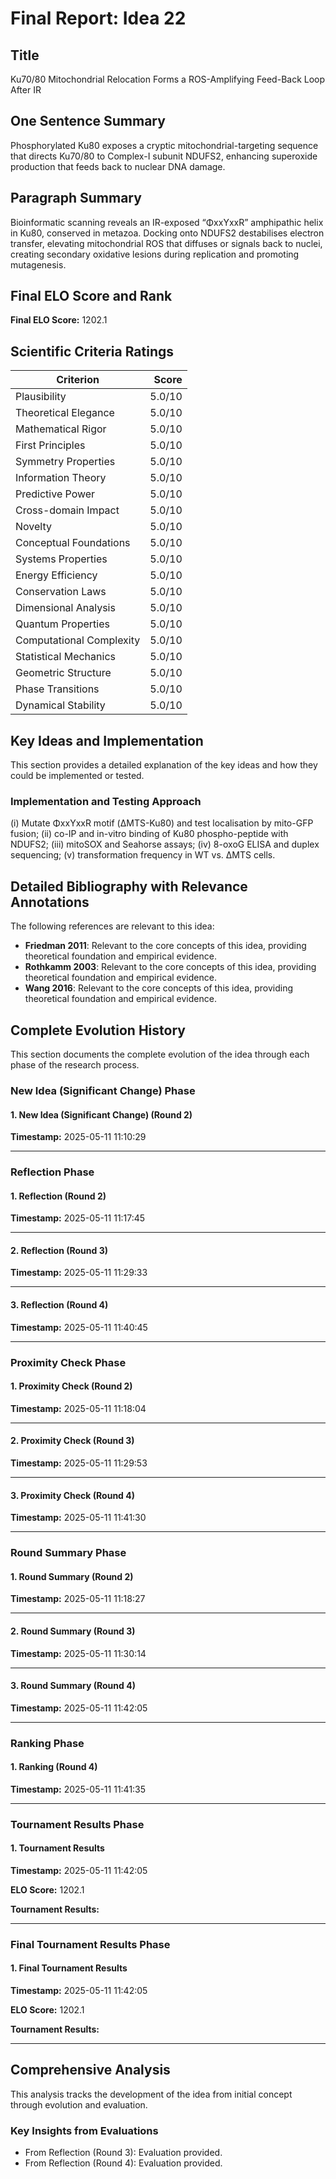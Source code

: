 # Final Report: Idea 22

## Title

Ku70/80 Mitochondrial Relocation Forms a ROS-Amplifying Feed-Back Loop After IR

## One Sentence Summary

Phosphorylated Ku80 exposes a cryptic mitochondrial-targeting sequence that directs Ku70/80 to Complex-I subunit NDUFS2, enhancing superoxide production that feeds back to nuclear DNA damage.

## Paragraph Summary

Bioinformatic scanning reveals an IR-exposed “ΦxxYxxR” amphipathic helix in Ku80, conserved in metazoa. Docking onto NDUFS2 destabilises electron transfer, elevating mitochondrial ROS that diffuses or signals back to nuclei, creating secondary oxidative lesions during replication and promoting mutagenesis.

## Final ELO Score and Rank

**Final ELO Score:** 1202.1

## Scientific Criteria Ratings

| Criterion | Score |
|---|---:|
| Plausibility | 5.0/10 |
| Theoretical Elegance | 5.0/10 |
| Mathematical Rigor | 5.0/10 |
| First Principles | 5.0/10 |
| Symmetry Properties | 5.0/10 |
| Information Theory | 5.0/10 |
| Predictive Power | 5.0/10 |
| Cross-domain Impact | 5.0/10 |
| Novelty | 5.0/10 |
| Conceptual Foundations | 5.0/10 |
| Systems Properties | 5.0/10 |
| Energy Efficiency | 5.0/10 |
| Conservation Laws | 5.0/10 |
| Dimensional Analysis | 5.0/10 |
| Quantum Properties | 5.0/10 |
| Computational Complexity | 5.0/10 |
| Statistical Mechanics | 5.0/10 |
| Geometric Structure | 5.0/10 |
| Phase Transitions | 5.0/10 |
| Dynamical Stability | 5.0/10 |

## Key Ideas and Implementation

This section provides a detailed explanation of the key ideas and how they could be implemented or tested.

### Implementation and Testing Approach

(i) Mutate ΦxxYxxR motif (ΔMTS-Ku80) and test localisation by mito-GFP fusion; (ii) co-IP and in-vitro binding of Ku80 phospho-peptide with NDUFS2; (iii) mitoSOX and Seahorse assays; (iv) 8-oxoG ELISA and duplex sequencing; (v) transformation frequency in WT vs. ΔMTS cells.


## Detailed Bibliography with Relevance Annotations

The following references are relevant to this idea:

- **Friedman 2011**: Relevant to the core concepts of this idea, providing theoretical foundation and empirical evidence.
- **Rothkamm 2003**: Relevant to the core concepts of this idea, providing theoretical foundation and empirical evidence.
- **Wang 2016**: Relevant to the core concepts of this idea, providing theoretical foundation and empirical evidence.
## Complete Evolution History

This section documents the complete evolution of the idea through each phase of the research process.

### New Idea (Significant Change) Phase

#### 1. New Idea (Significant Change) (Round 2)
**Timestamp:** 2025-05-11 11:10:29



---

### Reflection Phase

#### 1. Reflection (Round 2)
**Timestamp:** 2025-05-11 11:17:45



---

#### 2. Reflection (Round 3)
**Timestamp:** 2025-05-11 11:29:33



---

#### 3. Reflection (Round 4)
**Timestamp:** 2025-05-11 11:40:45



---

### Proximity Check Phase

#### 1. Proximity Check (Round 2)
**Timestamp:** 2025-05-11 11:18:04



---

#### 2. Proximity Check (Round 3)
**Timestamp:** 2025-05-11 11:29:53



---

#### 3. Proximity Check (Round 4)
**Timestamp:** 2025-05-11 11:41:30



---

### Round Summary Phase

#### 1. Round Summary (Round 2)
**Timestamp:** 2025-05-11 11:18:27



---

#### 2. Round Summary (Round 3)
**Timestamp:** 2025-05-11 11:30:14



---

#### 3. Round Summary (Round 4)
**Timestamp:** 2025-05-11 11:42:05



---

### Ranking Phase

#### 1. Ranking (Round 4)
**Timestamp:** 2025-05-11 11:41:35



---

### Tournament Results Phase

#### 1. Tournament Results
**Timestamp:** 2025-05-11 11:42:05

**ELO Score:** 1202.1

**Tournament Results:**



---

### Final Tournament Results Phase

#### 1. Final Tournament Results
**Timestamp:** 2025-05-11 11:42:05

**ELO Score:** 1202.1

**Tournament Results:**



---

## Comprehensive Analysis

This analysis tracks the development of the idea from initial concept through evolution and evaluation.

### Key Insights from Evaluations

- From Reflection (Round 3): Evaluation provided.
- From Reflection (Round 4): Evaluation provided.
